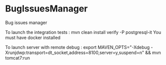 # BugIssuesManager
Bug issues manager

To launch the integration tests :
mvn clean install verify -P postgresql-it
You must have docker installed

To launch server with remote debug :
export MAVEN_OPTS="-Xdebug -Xrunjdwp:transport=dt_socket,address=8100,server=y,suspend=n" && mvn tomcat7:run
